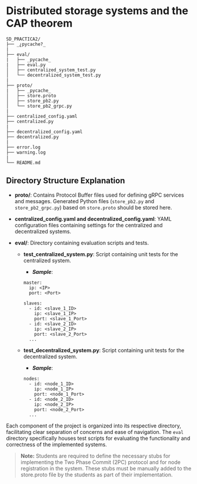 # Distributed storage systems and the CAP theorem

```
SD_PRACTICA2/
├── _¿pycache?_
|
├── eval/
|   ├── _pycache_
|   ├── eval.py
│   ├── centralized_system_test.py
│   └── decentralized_system_test.py
|
├── proto/
|   ├── _pycache_
│   ├── store.proto
│   ├── store_pb2.py
│   └── store_pb2_grpc.py
|
├── centralized_config.yaml
├── centralized.py
|
├── decentralized_config.yaml
├── decentralized.py
|
├── error.log
├── warning.log
|
└── README.md
```

## Directory Structure Explanation

- **proto/**: Contains Protocol Buffer files used for defining gRPC services and messages. Generated Python files (`store_pb2.py` and `store_pb2_grpc.py`) based on `store.proto` should be stored here.

- **centralized_config.yaml and decentralized_config.yaml**: YAML configuration files containing settings for the centralized and decentralized systems.

- **eval/**: Directory containing evaluation scripts and tests.

  - **test_centralized_system.py**: Script containing unit tests for the centralized system.

    - ***Sample***: 

    ```
    master:
      ip: <IP>
      port: <Port>

    slaves:
      - id: <slave_1_ID>
        ip: <slave_1_IP>
        port: <slave_1_Port>
      - id: <slave_2_ID>
        ip: <slave_2_IP>
        port: <slave_2_Port>
      ...
      ```
  
  - **test_decentralized_system.py**: Script containing unit tests for the decentralized system.

      - ***Sample***: 

    ```
    nodes:
      - id: <node_1_ID>
        ip: <node_1_IP>
        port: <node_1_Port>
      - id: <node_2_ID>
        ip: <node_2_IP>
        port: <node_2_Port>
      ...
      ```

Each component of the project is organized into its respective directory, facilitating clear separation of concerns and ease of navigation. The `eval` directory specifically houses test scripts for evaluating the functionality and correctness of the implemented systems.

> **Note:** Students are required to define the necessary stubs for implementing the Two Phase Commit (2PC) protocol and for node registration in the system. These stubs must be manually added to the store.proto file by the students as part of their implementation.
